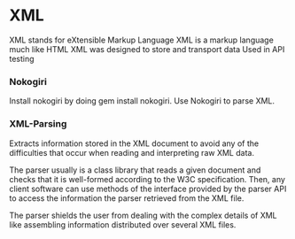 # XML

XML stands for eXtensible Markup Language
XML is a markup language much like HTML
XML was designed to store and transport data
Used in API testing

### Nokogiri
Install nokogiri by doing gem install nokogiri. Use Nokogiri to parse XML.

### XML-Parsing
Extracts information stored in the XML document to avoid any of the difficulties that occur when reading and interpreting raw XML data.

The parser usually is a class library that reads a given document and checks that it is well-formed according to the W3C specification. Then, any client software can use methods of the interface provided by the parser API to access the information the parser retrieved from the XML file.


The parser shields the user from dealing with the complex details of XML like assembling information distributed over several XML files.
